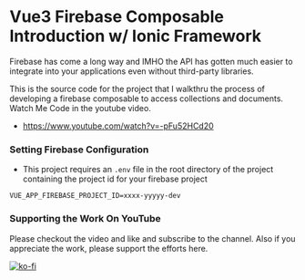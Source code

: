# Vue3 Firebase Composable Introduction w/ Ionic Framework

Firebase has come a long way and IMHO the API has gotten much easier to integrate into your applications even without third-party libraries. 

This is the source code for the project that I walkthru the process of developing a firebase composable to access collections and documents. Watch Me Code in the youtube video.
- https://www.youtube.com/watch?v=-pFu52HCd20

### Setting Firebase Configuration
- This project requires an `.env` file in the root directory of the project containing the project id for your firebase project
```
VUE_APP_FIREBASE_PROJECT_ID=xxxx-yyyyy-dev
```

### Supporting the Work On YouTube
Please checkout the video and like and subscribe to the channel. Also if you appreciate the work, please support the efforts here.

[![ko-fi](https://www.ko-fi.com/img/githubbutton_sm.svg)](https://ko-fi.com/W7W31U7HM)
